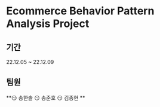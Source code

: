 # Ecommerce Behavior Pattern Analysis Project

## 기간

22.12.05 ~ 22.12.09

## 팀원

**😏 송한솔 
😏 송준호 
😏 김종현 **

